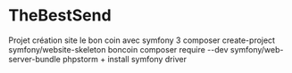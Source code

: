 # TheBestSend
Projet création site le bon coin avec symfony 3
composer create-project symfony/website-skeleton boncoin
composer require --dev symfony/web-server-bundle
phpstorm + install symfony driver


